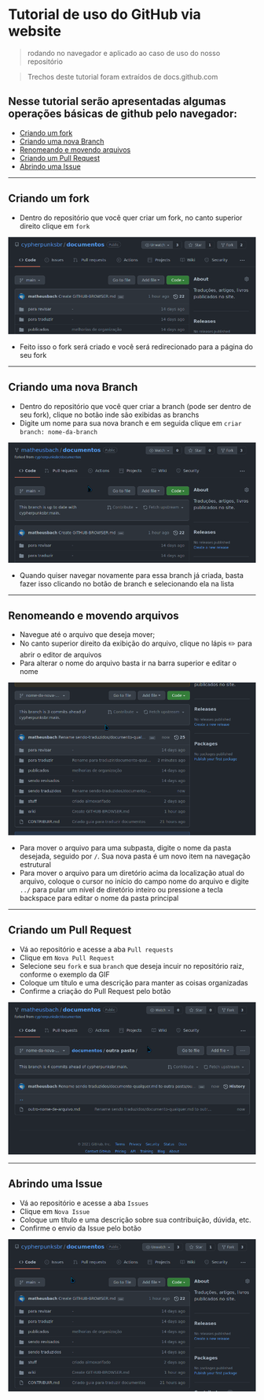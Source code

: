 # Tutorial de uso do GitHub via website 

> rodando no navegador e aplicado ao caso de uso do nosso repositório

> Trechos deste tutorial foram extraídos de docs.github.com

## Nesse tutorial serão apresentadas algumas operações básicas de github pelo navegador:
  - [Criando um fork](#criando-um-fork)
  - [Criando uma nova Branch](#criando-uma-nova-branch)
  - [Renomeando e movendo arquivos](#renomeando-e-movendo-arquivos)
  - [Criando um Pull Request](#criando-um-pull-request)
  - [Abrindo uma Issue](#abrindo-uma-issue)

---

## Criando um fork

- Dentro do repositório que você quer criar um fork, no canto superior direito clique em ```fork```

![gif tutorial](img/github-website-fork.gif)

- Feito isso o fork será criado e você será redirecionado para a página do seu fork
  
---

## Criando uma nova Branch

- Dentro do repositório que você quer criar a branch (pode ser dentro de seu fork), clique no botão inde são exibidas as branchs
- Digite um nome para sua nova branch e em seguida clique em ```criar branch: nome-da-branch```

![gif tutorial](img/github-website-new-branch.gif)

- Quando quiser navegar novamente para essa branch já criada, basta fazer isso clicando no botão de branch e selecionando ela na lista

---

## Renomeando e movendo arquivos

- Navegue até o arquivo que deseja mover;
- No canto superior direito da exibição do arquivo, clique no lápis :pencil2: para abrir o editor de arquivos
- Para alterar o nome do arquivo basta ir na barra superior e editar o nome

![gif tutorial](img/github-website-rename-move.gif)

- Para mover o arquivo para uma subpasta, digite o nome da pasta desejada, seguido por ```/```. Sua nova pasta é um novo item na navegação estrutural
- Para mover o arquivo para um diretório acima da localização atual do arquivo, coloque o cursor no início do campo nome do arquivo e digite ```../``` para pular um nível de diretório inteiro ou pressione a tecla backspace para editar o nome da pasta principal

---

## Criando um Pull Request

- Vá ao repositório e acesse a aba ```Pull requests```
- Clique em ```Nova Pull Request```
- Selecione seu ```fork``` e sua ```branch``` que deseja incuir no repositório raiz, conforme o exemplo da GIF
- Coloque um título e uma descrição para manter as coisas organizadas
- Confirme a criação do Pull Request pelo botão 

![gif tutorial](img/github-website-pull-request.gif)

---

## Abrindo uma Issue

- Vá ao repositório e acesse a aba ```Issues```
- Clique em ```Nova Issue```
- Coloque um título e uma descrição sobre sua contribuição, dúvida, etc.
- Confirme o envio da Issue pelo botão 

![gif tutorial](img/github-website-issue.gif)